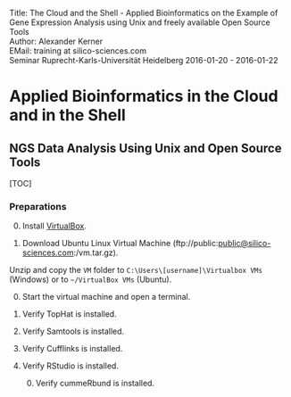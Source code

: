 Title: The Cloud and the Shell - Applied Bioinformatics on the Example of Gene Expression Analysis using Unix and freely available Open Source Tools</br>
Author: Alexander Kerner</br>
EMail: training at silico-sciences.com</br>
Seminar Ruprecht-Karls-Universität Heidelberg 2016-01-20 - 2016-01-22

# Applied Bioinformatics in the Cloud and in the Shell

## NGS Data Analysis Using Unix and Open Source Tools

[TOC]

### Preparations

0. Install [VirtualBox](https://www.virtualbox.org/).

0. Download Ubuntu Linux Virtual Machine (ftp://public:public@silico-sciences.com:/vm.tar.gz).

  Unzip and copy the `VM` folder to `C:\Users\[username]\Virtualbox VMs` (Windows) or to `~/VirtualBox VMs` (Ubuntu).
    
0. Start the virtual machine and open a terminal.

0. Verify TopHat is installed.

0. Verify Samtools is installed.

0. Verify Cufflinks is installed.

0. Verify RStudio is installed.

    0. Verify cummeRbund is installed.


